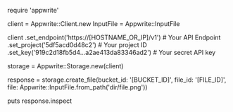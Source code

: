 require 'appwrite'

client = Appwrite::Client.new
InputFile = Appwrite::InputFile

client
    .set_endpoint('https://[HOSTNAME_OR_IP]/v1') # Your API Endpoint
    .set_project('5df5acd0d48c2') # Your project ID
    .set_key('919c2d18fb5d4...a2ae413da83346ad2') # Your secret API key

storage = Appwrite::Storage.new(client)

response = storage.create_file(bucket_id: '[BUCKET_ID]', file_id: '[FILE_ID]', file: Appwrite::InputFile.from_path('dir/file.png'))

puts response.inspect
